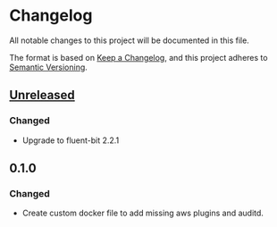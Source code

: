 # Changelog

All notable changes to this project will be documented in this file.

The format is based on [Keep a Changelog](https://keepachangelog.com/en/1.0.0/),
and this project adheres to [Semantic Versioning](https://semver.org/spec/v2.0.0.html).

## [Unreleased]

### Changed

- Upgrade to fluent-bit 2.2.1

## 0.1.0

### Changed

- Create custom docker file to add missing aws plugins and auditd.

[Unreleased]: https://github.com/giantswarm/prometheus-meta-operator/compare/v4.44.0...HEAD
